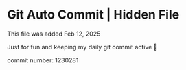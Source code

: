 # Git Auto Commit | Hidden File

This file was added Feb 12, 2025

Just for fun and keeping my daily git commit active 🤪

commit number: 1230281
